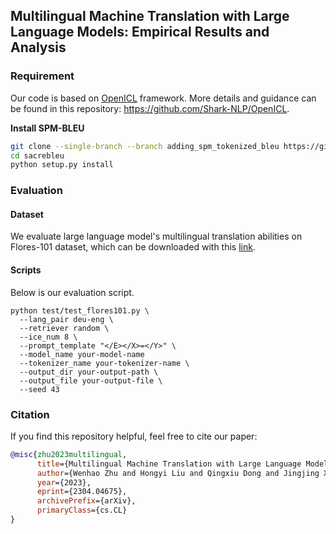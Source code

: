 ## Multilingual Machine Translation with Large Language Models: Empirical Results and Analysis
### Requirement
Our code is based on [OpenICL](https://arxiv.org/abs/2303.02913) framework.
More details and guidance can be found in this repository: https://github.com/Shark-NLP/OpenICL.

**Install SPM-BLEU**
```bash
git clone --single-branch --branch adding_spm_tokenized_bleu https://github.com/ngoyal2707/sacrebleu.git
cd sacrebleu
python setup.py install
```

### Evaluation 

#### Dataset
We evaluate large language model's multilingual translation abilities on Flores-101 dataset, which can be downloaded with this [link](https://github.com/facebookresearch/flores/blob/main/previous_releases/flores101/README.md).

#### Scripts
Below is our evaluation script.
```shell
python test/test_flores101.py \
  --lang_pair deu-eng \
  --retriever random \
  --ice_num 8 \
  --prompt_template "</E></X>=</Y>" \
  --model_name your-model-name 
  --tokenizer_name your-tokenizer-name \
  --output_dir your-output-path \
  --output_file your-output-file \
  --seed 43
```

### Citation
If you find this repository helpful, feel free to cite our paper:
```bibtex
@misc{zhu2023multilingual,
      title={Multilingual Machine Translation with Large Language Models: Empirical Results and Analysis}, 
      author={Wenhao Zhu and Hongyi Liu and Qingxiu Dong and Jingjing Xu and Shujian Huang and Lingpeng Kong and Jiajun Chen and Lei Li},
      year={2023},
      eprint={2304.04675},
      archivePrefix={arXiv},
      primaryClass={cs.CL}
}
```